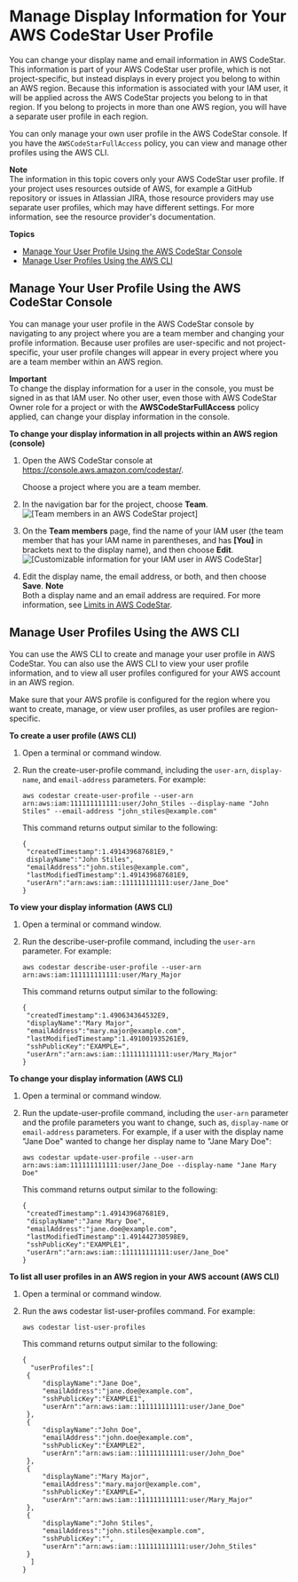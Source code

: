 # Manage Display Information for Your AWS CodeStar User Profile<a name="how-to-manage-user-pref"></a>

You can change your display name and email information in AWS CodeStar\. This information is part of your AWS CodeStar user profile, which is not project\-specific, but instead displays in every project you belong to within an AWS region\. Because this information is associated with your IAM user, it will be applied across the AWS CodeStar projects you belong to in that region\. If you belong to projects in more than one AWS region, you will have a separate user profile in each region\. 

You can only manage your own user profile in the AWS CodeStar console\. If you have the `AWSCodeStarFullAccess` policy, you can view and manage other profiles using the AWS CLI\.

**Note**  
The information in this topic covers only your AWS CodeStar user profile\. If your project uses resources outside of AWS, for example a GitHub repository or issues in Atlassian JIRA, those resource providers may use separate user profiles, which may have different settings\. For more information, see the resource provider's documentation\.

**Topics**
+ [Manage Your User Profile Using the AWS CodeStar Console](#how-to-manage-user-pref-console)
+ [Manage User Profiles Using the AWS CLI](#how-to-manage-user-pref-cli)

## Manage Your User Profile Using the AWS CodeStar Console<a name="how-to-manage-user-pref-console"></a>

You can manage your user profile in the AWS CodeStar console by navigating to any project where you are a team member and changing your profile information\. Because user profiles are user\-specific and not project\-specific, your user profile changes will appear in every project where you are a team member within an AWS region\.

**Important**  
To change the display information for a user in the console, you must be signed in as that IAM user\. No other user, even those with AWS CodeStar Owner role for a project or with the **AWSCodeStarFullAccess** policy applied, can change your display information in the console\.

**To change your display information in all projects within an AWS region \(console\)**

1. Open the AWS CodeStar console at [https://console\.aws\.amazon\.com/codestar/](https://console.aws.amazon.com/codestar/)\.

   Choose a project where you are a team member\.

1. In the navigation bar for the project, choose **Team**\.  
![\[Team members in an AWS CodeStar project\]](http://docs.aws.amazon.com/codestar/latest/userguide/images/adh-team-list.png)

1. On the **Team members** page, find the name of your IAM user \(the team member that has your IAM name in parentheses, and has **\[You\]** in brackets next to the display name\), and then choose **Edit**\.  
![\[Customizable information for your IAM user in AWS CodeStar\]](http://docs.aws.amazon.com/codestar/latest/userguide/images/adh-team-displayinfo-limit.png)

1. Edit the display name, the email address, or both, and then choose **Save**\.
**Note**  
Both a display name and an email address are required\. For more information, see [Limits in AWS CodeStar](limits.md)\. 

## Manage User Profiles Using the AWS CLI<a name="how-to-manage-user-pref-cli"></a>

You can use the AWS CLI to create and manage your user profile in AWS CodeStar\. You can also use the AWS CLI to view your user profile information, and to view all user profiles configured for your AWS account in an AWS region\. 

Make sure that your AWS profile is configured for the region where you want to create, manage, or view user profiles, as user profiles are region\-specific\. 

**To create a user profile \(AWS CLI\)**

1. Open a terminal or command window\.

1. Run the create\-user\-profile command, including the `user-arn`, `display-name`, and `email-address` parameters\. For example:

   ```
   aws codestar create-user-profile --user-arn arn:aws:iam:111111111111:user/John_Stiles --display-name "John Stiles" --email-address "john_stiles@example.com"
   ```

   This command returns output similar to the following:

   ```
   {
   	"createdTimestamp":1.491439687681E9,"
   	displayName":"John Stiles",
   	"emailAddress":"john.stiles@example.com",
   	"lastModifiedTimestamp":1.491439687681E9,
   	"userArn":"arn:aws:iam::111111111111:user/Jane_Doe"
   }
   ```

**To view your display information \(AWS CLI\)**

1. Open a terminal or command window\.

1. Run the describe\-user\-profile command, including the `user-arn` parameter\. For example:

   ```
   aws codestar describe-user-profile --user-arn arn:aws:iam:111111111111:user/Mary_Major
   ```

   This command returns output similar to the following:

   ```
   {
   	"createdTimestamp":1.490634364532E9,
   	"displayName":"Mary Major",
   	"emailAddress":"mary.major@example.com",
   	"lastModifiedTimestamp":1.491001935261E9,
   	"sshPublicKey":"EXAMPLE=",
   	"userArn":"arn:aws:iam::111111111111:user/Mary_Major"
   }
   ```

**To change your display information \(AWS CLI\)**

1. Open a terminal or command window\.

1. Run the update\-user\-profile command, including the `user-arn` parameter and the profile parameters you want to change, such as, `display-name` or `email-address` parameters\. For example, if a user with the display name "Jane Doe" wanted to change her display name to "Jane Mary Doe":

   ```
   aws codestar update-user-profile --user-arn arn:aws:iam:111111111111:user/Jane_Doe --display-name "Jane Mary Doe"
   ```

   This command returns output similar to the following:

   ```
   {
   	"createdTimestamp":1.491439687681E9,
   	"displayName":"Jane Mary Doe",
   	"emailAddress":"jane.doe@example.com",
   	"lastModifiedTimestamp":1.491442730598E9,
   	"sshPublicKey":"EXAMPLE1",
   	"userArn":"arn:aws:iam::111111111111:user/Jane_Doe"
   }
   ```

**To list all user profiles in an AWS region in your AWS account \(AWS CLI\)**

1. Open a terminal or command window\.

1. Run the aws codestar list\-user\-profiles command\. For example:

   ```
   aws codestar list-user-profiles 
   ```

   This command returns output similar to the following:

   ```
   {
     "userProfiles":[
   	{
   		"displayName":"Jane Doe",
   		"emailAddress":"jane.doe@example.com",
   		"sshPublicKey":"EXAMPLE1",
   		"userArn":"arn:aws:iam::111111111111:user/Jane_Doe"
   	},
   	{
   		"displayName":"John Doe",
   		"emailAddress":"john.doe@example.com",
   		"sshPublicKey":"EXAMPLE2",
   		"userArn":"arn:aws:iam::111111111111:user/John_Doe"
   	},
   	{
   		"displayName":"Mary Major",
   		"emailAddress":"mary.major@example.com",
   		"sshPublicKey":"EXAMPLE=",
   		"userArn":"arn:aws:iam::111111111111:user/Mary_Major"
   	},
   	{
   		"displayName":"John Stiles",
   		"emailAddress":"john.stiles@example.com",
   		"sshPublicKey":"",
   		"userArn":"arn:aws:iam::111111111111:user/John_Stiles"
   	}
     ]
   }
   ```